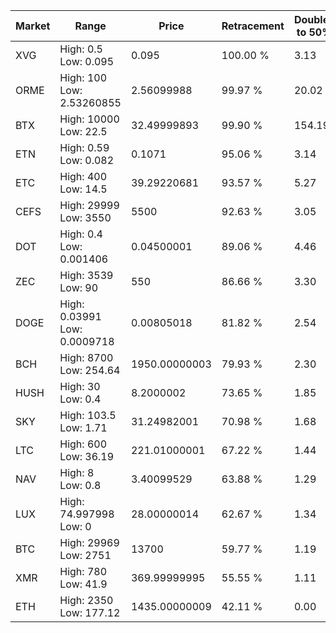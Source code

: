 | Market | Range | Price| Retracement | Doubles to 50% |
| --- | --- | --- | --- | --- |
| XVG | High: 0.5<br />Low: 0.095 | 0.095 | 100.00 % | 3.13 |
| ORME | High: 100<br />Low: 2.53260855 | 2.56099988 | 99.97 % | 20.02 |
| BTX | High: 10000<br />Low: 22.5 | 32.49999893 | 99.90 % | 154.19 |
| ETN | High: 0.59<br />Low: 0.082 | 0.1071 | 95.06 % | 3.14 |
| ETC | High: 400<br />Low: 14.5 | 39.29220681 | 93.57 % | 5.27 |
| CEFS | High: 29999<br />Low: 3550 | 5500 | 92.63 % | 3.05 |
| DOT | High: 0.4<br />Low: 0.001406 | 0.04500001 | 89.06 % | 4.46 |
| ZEC | High: 3539<br />Low: 90 | 550 | 86.66 % | 3.30 |
| DOGE | High: 0.03991<br />Low: 0.0009718 | 0.00805018 | 81.82 % | 2.54 |
| BCH | High: 8700<br />Low: 254.64 | 1950.00000003 | 79.93 % | 2.30 |
| HUSH | High: 30<br />Low: 0.4 | 8.2000002 | 73.65 % | 1.85 |
| SKY | High: 103.5<br />Low: 1.71 | 31.24982001 | 70.98 % | 1.68 |
| LTC | High: 600<br />Low: 36.19 | 221.01000001 | 67.22 % | 1.44 |
| NAV | High: 8<br />Low: 0.8 | 3.40099529 | 63.88 % | 1.29 |
| LUX | High: 74.997998<br />Low: 0 | 28.00000014 | 62.67 % | 1.34 |
| BTC | High: 29969<br />Low: 2751 | 13700 | 59.77 % | 1.19 |
| XMR | High: 780<br />Low: 41.9 | 369.99999995 | 55.55 % | 1.11 |
| ETH | High: 2350<br />Low: 177.12 | 1435.00000009 | 42.11 % | 0.00 |
